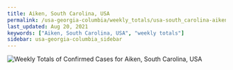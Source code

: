 ```yaml
---
title: Aiken, South Carolina, USA
permalink: /usa-georgia-columbia/weekly_totals/usa-south_carolina-aiken-weekly_totals.html
last_updated: Aug 20, 2021
keywords: ["Aiken, South Carolina, USA", "weekly totals"]
sidebar: usa-georgia-columbia_sidebar
---
```


![Weekly Totals of Confirmed Cases for Aiken, South Carolina, USA](/covid_tracker/images/graphs/usa-south_carolina-aiken-weekly_totals_graph.png)
